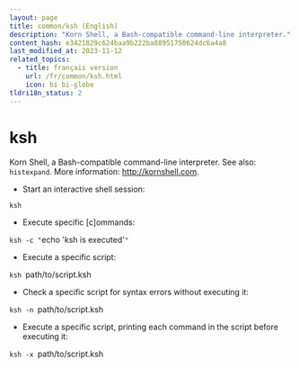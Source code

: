 ```yaml
---
layout: page
title: common/ksh (English)
description: "Korn Shell, a Bash-compatible command-line interpreter."
content_hash: e3421829c624baa9b222ba88951750624dc6a4a8
last_modified_at: 2023-11-12
related_topics:
  - title: français version
    url: /fr/common/ksh.html
    icon: bi bi-globe
tldri18n_status: 2
---
```

# ksh

Korn Shell, a Bash-compatible command-line interpreter.
See also: `histexpand`.
More information: <http://kornshell.com>.

- Start an interactive shell session:

`ksh`

- Execute specific [c]ommands:

`ksh -c "`<span class="tldr-var badge badge-pill bg-dark-lm bg-white-dm text-white-lm text-dark-dm font-weight-bold">echo 'ksh is executed'</span>`"`

- Execute a specific script:

`ksh `<span class="tldr-var badge badge-pill bg-dark-lm bg-white-dm text-white-lm text-dark-dm font-weight-bold">path/to/script.ksh</span>

- Check a specific script for syntax errors without executing it:

`ksh -n `<span class="tldr-var badge badge-pill bg-dark-lm bg-white-dm text-white-lm text-dark-dm font-weight-bold">path/to/script.ksh</span>

- Execute a specific script, printing each command in the script before executing it:

`ksh -x `<span class="tldr-var badge badge-pill bg-dark-lm bg-white-dm text-white-lm text-dark-dm font-weight-bold">path/to/script.ksh</span>
